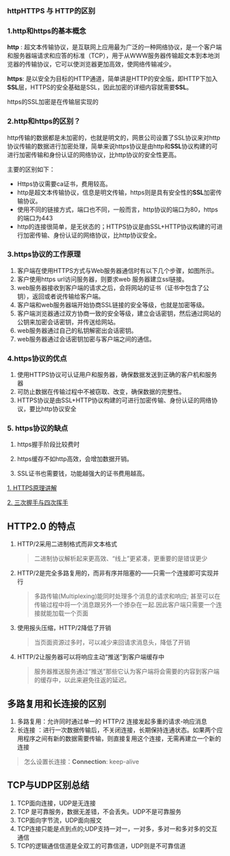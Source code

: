 ### httpHTTPS 与 HTTP的区别

### 1.http和https的基本概念

**http** : 超文本传输协议，是互联网上应用最为广泛的一种网络协议，是一个客户端和服务器端请求和应答的标准（TCP），用于从WWW服务器传输超文本到本地浏览器的传输协议，它可以使浏览器更加高效，使网络传输减少。

**https**: 是以安全为目标的HTTP通道，简单讲是HTTP的安全版，即HTTP下加入**SSL**层，HTTPS的安全基础是SSL，因此加密的详细内容就需要**SSL**。

https的SSL加密是在传输层实现的

### 2.http和https的区别？

http传输的数据都是未加密的，也就是明文的，网景公司设置了SSL协议来对http协议传输的数据进行加密处理，简单来说https协议是由http和**SSL**协议构建的可进行加密传输和身份认证的网络协议，比http协议的安全性更高。

主要的区别如下：

* Https协议需要ca证书，费用较高。
* http是超文本传输协议，信息是明文传输，https则是具有安全性的**SSL**加密传输协议。
* 使用不同的链接方式，端口也不同，一般而言，http协议的端口为80，https的端口为443
* http的连接很简单，是无状态的；HTTPS协议是由SSL+HTTP协议构建的可进行加密传输、身份认证的网络协议，比http协议安全。

### 3.https协议的工作原理

1. 客户端在使用HTTPS方式与Web服务器通信时有以下几个步骤，如图所示。
2. 客户使用https url访问服务器，则要求web 服务器建立ssl链接。
3. web服务器接收到客户端的请求之后，会将网站的证书（证书中包含了公钥），返回或者说传输给客户端。
4. 客户端和web服务器端开始协商SSL链接的安全等级，也就是加密等级。
5. 客户端浏览器通过双方协商一致的安全等级，建立会话密钥，然后通过网站的公钥来加密会话密钥，并传送给网站。
6. web服务器通过自己的私钥解密出会话密钥。
7. web服务器通过会话密钥加密与客户端之间的通信。

### 4.https协议的优点

1. 使用HTTPS协议可认证用户和服务器，确保数据发送到正确的客户机和服务器
2. 可防止数据在传输过程中不被窃取、改变，确保数据的完整性。
3. HTTPS协议是由SSL+HTTP协议构建的可进行加密传输、身份认证的网络协议，要比http协议安全

### 5. https协议的缺点

1. https握手阶段比较费时

2. https缓存不如http高效，会增加数据开销。

3. SSL证书也需要钱，功能越强大的证书费用越高。

   

[1. HTTPS原理讲解](https://zhuanlan.zhihu.com/p/27395037)

[2. 三次握手与四次挥手](https://juejin.im/post/5ccd0dfc6fb9a0324a08bb73)

## HTTP2.0 的特点

1. HTTP/2采用二进制格式而非文本格式

   > 二进制协议解析起来更高效、“线上”更紧凑，更重要的是错误更少

2. HTTP/2是完全多路复用的，而非有序并阻塞的——只需一个连接即可实现并行

   > 多路传输(Multiplexing)能同时处理多个消息的请求和响应; 甚至可以在传输过程中将一个消息跟另外一个掺杂在一起.因此客户端只需要一个连接就能加载一个页面

3. 使用报头压缩，HTTP/2降低了开销

   > 当页面资源过多时，可以减少来回请求消息头，降低了开销

4. HTTP/2让服务器可以将响应主动“推送”到客户端缓存中

   > 服务器推送服务通过“推送”那些它认为客户端将会需要的内容到客户端的缓存中，以此来避免往返的延迟。

## 多路复用和长连接的区别

1.   多路复用：允许同时通过单一的 HTTP/2 连接发起多重的请求-响应消息
2. 长连接 ：进行一次数据传输后，不关闭连接，长期保持连通状态。如果两个应用程序之间有新的数据需要传输，则直接复用这个连接，无需再建立一个新的连接

> 怎么设置长连接：**Connection**: keep-alive

## TCP与UDP区别总结

1. TCP面向连接，UDP是无连接
2. TCP 是可靠服务，数据无差错，不会丢失。UDP不是可靠服务
3. TCP面向字节流，UDP面向报文
4. TCP连接只能是点到点的;UDP支持一对一，一对多，多对一和多对多的交互通信
5. TCP的逻辑通信信道是全双工的可靠信道，UDP则是不可靠信道

